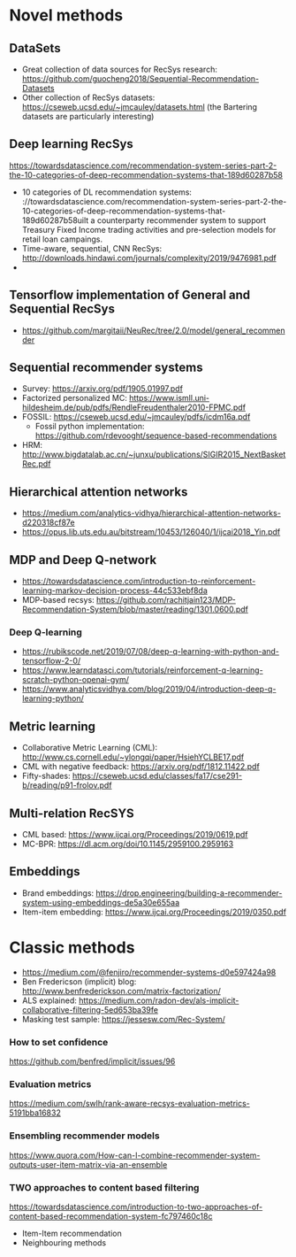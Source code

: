 # Novel methods

## DataSets

 * Great collection of data sources for RecSys research: https://github.com/guocheng2018/Sequential-Recommendation-Datasets
 * Other collection of RecSys datasets: https://cseweb.ucsd.edu/~jmcauley/datasets.html (the Bartering datasets are particularly interesting)

## Deep learning RecSys
https://towardsdatascience.com/recommendation-system-series-part-2-the-10-categories-of-deep-recommendation-systems-that-189d60287b58
 * 10 categories of DL recommendation systems:
://towardsdatascience.com/recommendation-system-series-part-2-the-10-categories-of-deep-recommendation-systems-that-189d60287b58uilt a counterparty recommender system to support Treasury Fixed Income trading activities and pre-selection models for retail loan campaings.
 * Time-aware, sequential, CNN RecSys: http://downloads.hindawi.com/journals/complexity/2019/9476981.pdf
 * 
	
## Tensorflow implementation of General and Sequential RecSys

 * https://github.com/margitaii/NeuRec/tree/2.0/model/general_recommender

## Sequential recommender systems

 * Survey: https://arxiv.org/pdf/1905.01997.pdf
 * Factorized personalized MC: https://www.ismll.uni-hildesheim.de/pub/pdfs/RendleFreudenthaler2010-FPMC.pdf
 * FOSSIL: https://cseweb.ucsd.edu/~jmcauley/pdfs/icdm16a.pdf
     * Fossil python implementation: https://github.com/rdevooght/sequence-based-recommendations
 * HRM: http://www.bigdatalab.ac.cn/~junxu/publications/SIGIR2015_NextBasketRec.pdf

## Hierarchical attention networks
 
 * https://medium.com/analytics-vidhya/hierarchical-attention-networks-d220318cf87e
 * https://opus.lib.uts.edu.au/bitstream/10453/126040/1/ijcai2018_Yin.pdf

## MDP and Deep Q-network
 
 * https://towardsdatascience.com/introduction-to-reinforcement-learning-markov-decision-process-44c533ebf8da
 * MDP-based recsys: https://github.com/rachitjain123/MDP-Recommendation-System/blob/master/reading/1301.0600.pdf

### Deep Q-learning

 * https://rubikscode.net/2019/07/08/deep-q-learning-with-python-and-tensorflow-2-0/
 * https://www.learndatasci.com/tutorials/reinforcement-q-learning-scratch-python-openai-gym/
 * https://www.analyticsvidhya.com/blog/2019/04/introduction-deep-q-learning-python/

## Metric learning

 * Collaborative Metric Learning (CML): http://www.cs.cornell.edu/~ylongqi/paper/HsiehYCLBE17.pdf
 * CML with negative feedback: https://arxiv.org/pdf/1812.11422.pdf
 * Fifty-shades: https://cseweb.ucsd.edu/classes/fa17/cse291-b/reading/p91-frolov.pdf

## Multi-relation RecSYS

 * CML based: https://www.ijcai.org/Proceedings/2019/0619.pdf
 * MC-BPR: https://dl.acm.org/doi/10.1145/2959100.2959163

## Embeddings

 * Brand embeddings: https://drop.engineering/building-a-recommender-system-using-embeddings-de5a30e655aa
 * Item-item embedding: https://www.ijcai.org/Proceedings/2019/0350.pdf

# Classic methods

 * https://medium.com/@fenjiro/recommender-systems-d0e597424a98
 * Ben Fredericson (implicit) blog: http://www.benfrederickson.com/matrix-factorization/
 * ALS explained: https://medium.com/radon-dev/als-implicit-collaborative-filtering-5ed653ba39fe
 * Masking test sample: https://jessesw.com/Rec-System/

### How to set confidence
https://github.com/benfred/implicit/issues/96

### Evaluation metrics
https://medium.com/swlh/rank-aware-recsys-evaluation-metrics-5191bba16832

### Ensembling recommender models
https://www.quora.com/How-can-I-combine-recommender-system-outputs-user-item-matrix-via-an-ensemble

### TWO approaches to content based filtering
https://towardsdatascience.com/introduction-to-two-approaches-of-content-based-recommendation-system-fc797460c18c

 * Item-Item recommendation
 * Neighbouring methods


